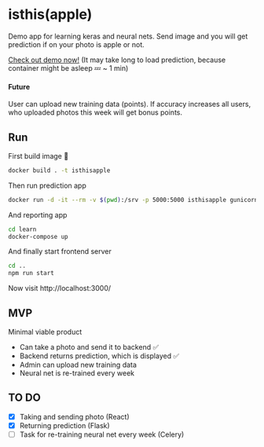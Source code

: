# isthis(apple)

Demo app for learning keras and neural nets. Send image and you will get prediction if on your photo is apple or not.

[Check out demo now!](https://prd-ev.github.io/isthis/) (It may take long to load prediction, because container might be asleep 💤 ~ 1 min)

#### Future

User can upload new training data (points). If accuracy increases all users, who uploaded photos this week will get bonus points.

## Run

First build image 🐳

```bash
docker build . -t isthisapple
```

Then run prediction app

```bash
docker run -d -it --rm -v $(pwd):/srv -p 5000:5000 isthisapple gunicorn main:app -b 0.0.0.0:5000
```

And reporting app

```bash
cd learn
docker-compose up
```

And finally start frontend server

```bash
cd ..
npm run start
```

Now visit http://localhost:3000/

## MVP

Minimal viable product

- Can take a photo and send it to backend ✅
- Backend returns prediction, which is displayed ✅
- Admin can upload new training data
- Neural net is re-trained every week

## TO DO

- [x] Taking and sending photo (React)
- [x] Returning prediction (Flask)
- [ ] Task for re-training neural net every week (Celery)

